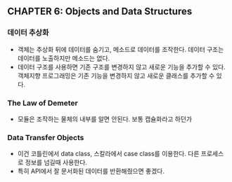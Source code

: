 ## CHAPTER 6: Objects and Data Structures
### 데이터 추상화
* 객체는 추상화 뒤에 데이터를 숨기고, 메소드로 데이터를 조작한다. 데이터 구조는 데이터를 노출하지만 메소드는 없다.
* 데이터 구조를 사용하면 기존 구조를 변경하지 않고 새로운 기능을 추가할 수 있다. 객체지향 프로그래밍은 기존 기능을 변경하지 않고 새로운 클래스를 추가할 수 있다.

### The Law of Demeter
* 모듈은 조작하는 물체의 내부를 알면 안된다. 보통 캡슐화라고 하던가

### Data Transfer Objects
* 이건 코틀린에서 data class, 스칼라에서 case class를 이용한다. 다른 프로세스로 정보를 넘길때 사용한다.
* 특히 API에서 잘 문서화된 데이터를 반환해줬으면 좋겠다.
